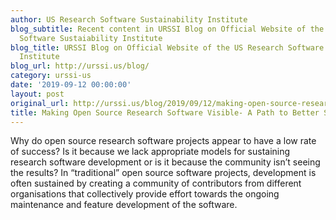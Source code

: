 ```yaml
---
author: US Research Software Sustainability Institute
blog_subtitle: Recent content in URSSI Blog on Official Website of the US Research
  Software Sustaiability Institute
blog_title: URSSI Blog on Official Website of the US Research Software Sustaiability
  Institute
blog_url: http://urssi.us/blog/
category: urssi-us
date: '2019-09-12 00:00:00'
layout: post
original_url: http://urssi.us/blog/2019/09/12/making-open-source-research-software-visible-a-path-to-better-sustainability/
title: Making Open Source Research Software Visible- A Path to Better Sustainability?
---
```


Why do open source research software projects appear to have a low rate of success? Is it because we lack appropriate models for sustaining research software development or is it because the community isn’t seeing the results?
In &ldquo;traditional&rdquo; open source software projects, development is often sustained by creating a community of contributors from different organisations that collectively provide effort towards the ongoing maintenance and feature development of the software.
